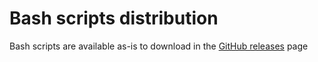 # Bash scripts distribution

Bash scripts are available as-is to download in the [GitHub releases](https://github.com/Diomeh/dsu/releases) page
